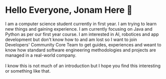 # Hello Everyone, Jonam Here 👋
<p>I am a computer science student currently in first year. I am trying to learn new things and gaining experience. I am currently focusing on Java and Python as per our first year course. I am interested in AI, robotices and app development but don't know how to and am lost so I want to join  Developers' Community Core Team to get guides, experiences and weant to know how standard software engineering methodologies and projects are managed in a real-world company.<br><br>
 I know this is not much of an introduction but I hope you find this interesting or something like that.
 </p>


<!--
**Jonam-13/Jonam-13** is a ✨ _special_ ✨ repository because its `README.md` (this file) appears on your GitHub profile.

Here are some ideas to get you started:

- 🔭 I’m currently working on ...
- 🌱 I’m currently learning ...
- 👯 I’m looking to collaborate on ...
- 🤔 I’m looking for help with ...
- 💬 Ask me about ...
- 📫 How to reach me: ...
- 😄 Pronouns: ...
- ⚡ Fun fact: ...
-->
